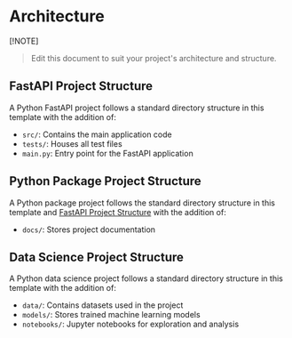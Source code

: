 # Architecture

[!NOTE]
> Edit this document to suit your project's architecture and structure.

## FastAPI Project Structure

A Python FastAPI project follows a standard directory structure in this template with the addition of:

- `src/`: Contains the main application code
- `tests/`: Houses all test files
- `main.py`: Entry point for the FastAPI application

## Python Package Project Structure

A Python package project follows the standard directory structure in this template and [FastAPI Project Structure](#fastapi-project-structure) with the addition of:

- `docs/`: Stores project documentation

## Data Science Project Structure

A Python data science project follows a standard directory structure in this template with the addition of:

- `data/`: Contains datasets used in the project
- `models/`: Stores trained machine learning models
- `notebooks/`: Jupyter notebooks for exploration and analysis
